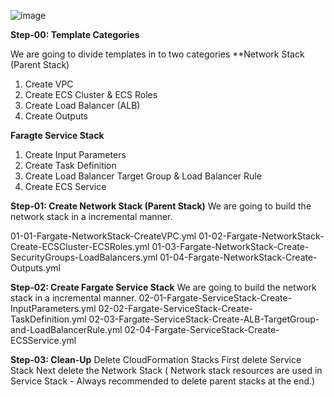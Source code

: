 ![image](https://github.com/user-attachments/assets/bb86c43f-cf9c-45c3-911e-5b11c10fad57)

**Step-00: Template Categories**

We are going to divide templates in to two categories
**Network Stack (Parent Stack)
1. Create VPC
2. Create ECS Cluster & ECS Roles
3. Create Load Balancer (ALB)
4. Create Outputs

**Faragte Service Stack**
1. Create Input Parameters
2. Create Task Definition
3. Create Load Balancer Target Group & Load Balancer Rule
4. Create ECS Service
   
**Step-01: Create Network Stack (Parent Stack)**
We are going to build the network stack in a incremental manner.

01-01-Fargate-NetworkStack-CreateVPC.yml
01-02-Fargate-NetworkStack-Create-ECSCluster-ECSRoles.yml
01-03-Fargate-NetworkStack-Create-SecurityGroups-LoadBalancers.yml
01-04-Fargate-NetworkStack-Create-Outputs.yml

**Step-02: Create Fargate Service Stack**
We are going to build the network stack in a incremental manner.
02-01-Fargate-ServiceStack-Create-InputParameters.yml
02-02-Fargate-ServiceStack-Create-TaskDefinition.yml
02-03-Fargate-ServiceStack-Create-ALB-TargetGroup-and-LoadBalancerRule.yml
02-04-Fargate-ServiceStack-Create-ECSService.yml

**Step-03: Clean-Up**
Delete CloudFormation Stacks
First delete Service Stack
Next delete the Network Stack ( Network stack resources are used in Service Stack - Always recommended to delete parent stacks at the end.)

